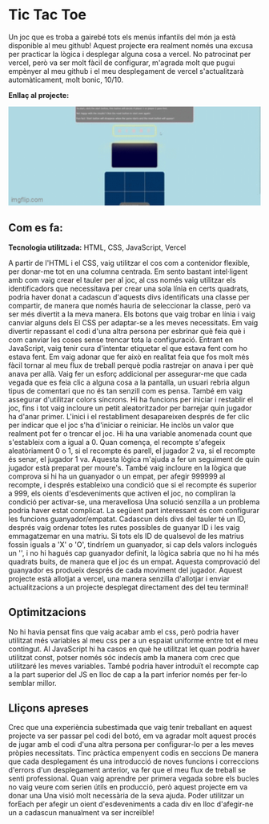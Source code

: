 # Tic Tac Toe
Un joc que es troba a gairebé tots els menús infantils del món ja està disponible al meu github! Aquest projecte era realment només una excusa per practicar la lògica i desplegar alguna cosa a vercel. No patrocinat per vercel, però va ser molt fàcil de configurar, m'agrada molt que pugui empènyer al meu github i el meu desplegament de vercel s'actualitzarà automàticament, molt bonic, 10/10.

**Enllaç al projecte:**

<div style="height: 200px; overflow: hidden;">
    <img src="tic-tac-toe-gif.gif" style="height: auto; width: 100%; object-fit: cover; transform: translateY(-30px);" alt="shadow-gif"/>
</div>

## Com es fa:

**Tecnologia utilitzada:** HTML, CSS, JavaScript, Vercel

A partir de l'HTML i el CSS, vaig utilitzar el cos com a contenidor flexible, per donar-me tot en una columna centrada. Em sento bastant intel·ligent amb com vaig crear el tauler per al joc, al css només vaig utilitzar els identificadors que necessitava per crear una sola línia en certs quadrats, podria haver donat a cadascun d'aquests divs identificats una classe per compartir, de manera que només hauria de seleccionar la classe, però va ser més divertit a la meva manera. Els botons que vaig trobar en línia i vaig canviar alguns dels El CSS per adaptar-se a les meves necessitats. Em vaig divertir repassant el codi d'una altra persona per esbrinar què feia què i com canviar les coses sense trencar tota la configuració. Entrant en JavaScript, vaig tenir cura d'intentar etiquetar el que estava fent com ho estava fent. Em vaig adonar que fer això en realitat feia que fos molt més fàcil tornar al meu flux de treball perquè podia rastrejar on anava i per què anava per allà. Vaig fer un esforç addicional per assegurar-me que cada vegada que es feia clic a alguna cosa a la pantalla, un usuari rebria algun tipus de comentari que no és tan senzill com es pensa. També em vaig assegurar d'utilitzar colors síncrons. Hi ha funcions per iniciar i restablir el joc, fins i tot vaig incloure un petit aleatoritzador per barrejar quin jugador ha d'anar primer. L'inici i el restabliment desapareixen després de fer clic per indicar que el joc s'ha d'iniciar o reiniciar. He inclòs un valor que realment pot fer o trencar el joc. Hi ha una variable anomenada count que s'estableix com a igual a 0. Quan comença, el recompte s'afegeix aleatòriament 0 o 1, si el recompte és parell, el jugador 2 va, si el recompte és senar, el jugador 1 va. Aquesta lògica m'ajuda a fer un seguiment de quin jugador està preparat per moure's. També vaig incloure en la lògica que comprova si hi ha un guanyador o un empat, per afegir 999999 al recompte, i després estableixo una condició que si el recompte és superior a 999, els oients d'esdeveniments que activen el joc, no compliran la condició per activar-se, una meravellosa Una solució senzilla a un problema podria haver estat complicat. La següent part interessant és com configurar les funcions guanyador/empatat. Cadascun dels divs del tauler té un ID, després vaig ordenar totes les rutes possibles de guanyar ID i les vaig emmagatzemar en una matriu. Si tots els ID de qualsevol de les matrius fossin iguals a 'X' o 'O', tindríem un guanyador, si cap dels valors inclogués un '', i no hi hagués cap guanyador definit, la lògica sabria que no hi ha més quadrats buits, de manera que el joc és un empat. Aquesta comprovació del guanyador es produeix després de cada moviment del jugador.
Aquest projecte està allotjat a vercel, una manera senzilla d'allotjar i enviar actualitzacions a un projecte desplegat directament des del teu terminal!

## Optimitzacions

No hi havia pensat fins que vaig acabar amb el css, però podria haver utilitzat més variables al meu css per a un espaiat uniforme entre tot el meu contingut. Al JavaScript hi ha casos en què he utilitzat let quan podria haver utilitzat const, potser només sóc indecís amb la manera com crec que utilitzaré les meves variables. També podria haver introduït el recompte cap a la part superior del JS en lloc de cap a la part inferior només per fer-lo semblar millor.

## Lliçons apreses

Crec que una experiència subestimada que vaig tenir treballant en aquest projecte va ser passar pel codi del botó, em va agradar molt aquest procés de jugar amb el codi d'una altra persona per configurar-lo per a les meves pròpies necessitats. Tinc pràctica empenyent codis en seccions De manera que cada desplegament és una introducció de noves funcions i correccions d'errors d'un desplegament anterior, va fer que el meu flux de treball se senti professional. Quan vaig aprendre per primera vegada sobre els bucles no vaig veure com serien útils en producció, però aquest projecte em va donar una Una visió molt necessària de la seva ajuda. Poder utilitzar un forEach per afegir un oient d'esdeveniments a cada div en lloc d'afegir-ne un a cadascun manualment va ser increïble!